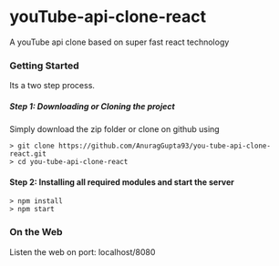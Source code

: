 # youTube-api-clone-react

A youTube api clone based on super fast react technology

### Getting Started

Its a two step process.

##### Step 1: Downloading or Cloning the project

Simply download the zip folder or clone on github using
```
> git clone https://github.com/AnuragGupta93/you-tube-api-clone-react.git
> cd you-tube-api-clone-react
```

#### Step 2: Installing all required modules and start the server
```
> npm install
> npm start
```

### On the Web

Listen the web on port: localhost/8080
